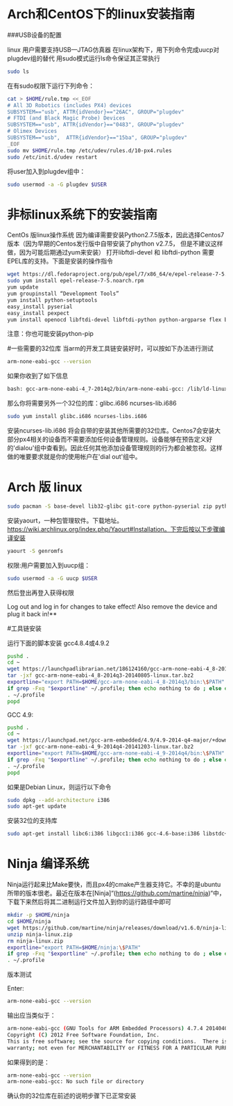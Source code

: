 
# Arch和CentOS下的linux安装指南

###USB设备的配置

linux 用户需要支持USB—JTAG仿真器
在linux架构下，用下列命令完成uucp对plugdev组的替代
用sudo模式运行ls命令保证其正常执行
<div class="host-code"></div>

```sh
sudo ls
```

在有sudo权限下运行下列命令：
<div class="host-code"></div>

```sh
cat > $HOME/rule.tmp <<_EOF
# All 3D Robotics (includes PX4) devices
SUBSYSTEM=="usb", ATTR{idVendor}=="26AC", GROUP="plugdev"
# FTDI (and Black Magic Probe) Devices
SUBSYSTEM=="usb", ATTR{idVendor}=="0483", GROUP="plugdev"
# Olimex Devices
SUBSYSTEM=="usb",  ATTR{idVendor}=="15ba", GROUP="plugdev"
_EOF
sudo mv $HOME/rule.tmp /etc/udev/rules.d/10-px4.rules
sudo /etc/init.d/udev restart
```

将user加入到plugdev组中：
<div class="host-code"></div>

```sh
sudo usermod -a -G plugdev $USER
```

# 非标linux系统下的安装指南
CentOs 版linux操作系统
因为编译需要安装Python2.7.5版本，因此选择Centos7版本（因为早期的Centos发行版中自带安装了phython v2.7.5， 但是不建议这样做，因为可能后期通过yum来安装）
打开libftdi-devel 和 libftdi-python 需要EPEL库的支持。下面是安装的操作指令

<div class="host-code"></div>

```sh
wget https://dl.fedoraproject.org/pub/epel/7/x86_64/e/epel-release-7-5.noarch.rpm
sudo yum install epel-release-7-5.noarch.rpm
yum update
yum groupinstall “Development Tools”
yum install python-setuptools
easy_install pyserial
easy_install pexpect
yum install openocd libftdi-devel libftdi-python python-argparse flex bison-devel ncurses-devel ncurses-libs autoconf texinfo libtool zlib-devel cmake
```
注意：你也可能安装python-pip

#一些需要的32位库
当arm的开发工具链安装好时，可以按如下办法进行测试

<div class="host-code"></div>

```sh
arm-none-eabi-gcc --version
```
如果你收到了如下信息

<div class="host-code"></div>

```sh
bash: gcc-arm-none-eabi-4_7-2014q2/bin/arm-none-eabi-gcc: /lib/ld-linux.so.2: bad ELF interpreter: No such file or directory
```
那么你将需要另外一个32位的库：glibc.i686 ncurses-lib.i686

<div class="host-code"></div>

```sh
sudo yum install glibc.i686 ncurses-libs.i686 
```


安装ncurses-lib.i686 将会自带的安装其他所需要的32位库。Centos7会安装大部分px4相关的设备而不需要添加任何设备管理规则。设备能够在预告定义好的'dialou'组中查看到。因此任何其他添加设备管理规则的行为都会被忽视。这样做的唯要要求就是你的使用帐户在'dial out'组中。

# Arch 版 linux

<div class="host-code"></div>

```sh
sudo pacman -S base-devel lib32-glibc git-core python-pyserial zip python-empy
```

安装yaourt，一种包管理软件。下载地址。https://wiki.archlinux.org/index.php/Yaourt#Installation。下完后按以下步骤编译安装

<div class="host-code"></div>

```sh
yaourt -S genromfs
```
权限:用户需要加入到uucp组：

<div class="host-code"></div>

```sh
sudo usermod -a -G uucp $USER
```
然后登出再登入获得权限


<aside class="note">
Log out and log in for changes to take effect! Also remove the device and plug it back in!**
</aside>


#工具链安装

运行下面的脚本安装 gcc4.8.4或4.9.2

<div class="host-code"></div>

```sh
pushd .
cd ~
wget https://launchpadlibrarian.net/186124160/gcc-arm-none-eabi-4_8-2014q3-20140805-linux.tar.bz2
tar -jxf gcc-arm-none-eabi-4_8-2014q3-20140805-linux.tar.bz2
exportline="export PATH=$HOME/gcc-arm-none-eabi-4_8-2014q3/bin:\$PATH"
if grep -Fxq "$exportline" ~/.profile; then echo nothing to do ; else echo $exportline >> ~/.profile; fi
. ~/.profile
popd
```

GCC 4.9:

<div class="host-code"></div>

```sh
pushd .
cd ~
wget https://launchpad.net/gcc-arm-embedded/4.9/4.9-2014-q4-major/+download/gcc-arm-none-eabi-4_9-2014q4-20141203-linux.tar.bz2
tar -jxf gcc-arm-none-eabi-4_9-2014q4-20141203-linux.tar.bz2
exportline="export PATH=$HOME/gcc-arm-none-eabi-4_9-2014q4/bin:\$PATH"
if grep -Fxq "$exportline" ~/.profile; then echo nothing to do ; else echo $exportline >> ~/.profile; fi
. ~/.profile
popd
```

<aside class="note">
如果是Debian Linux，则运行以下命令
</aside>

<div class="host-code"></div>

```sh
sudo dpkg --add-architecture i386
sudo apt-get update
```

安装32位的支持库

<div class="host-code"></div>

```sh
sudo apt-get install libc6:i386 libgcc1:i386 gcc-4.6-base:i386 libstdc++5:i386 libstdc++6:i386
```

# Ninja 编译系统

Ninja运行起来比Make要快，而且px4的cmake产生器支持它。不幸的是ubuntu所带的版本很老。最近在版本在[Ninja]“(https://github.com/martine/ninja)“中，下载下来然后将其二进制运行文件加入到你的运行路径中即可

<div class="host-code"></div>

```sh
mkdir -p $HOME/ninja
cd $HOME/ninja
wget https://github.com/martine/ninja/releases/download/v1.6.0/ninja-linux.zip
unzip ninja-linux.zip
rm ninja-linux.zip
exportline="export PATH=$HOME/ninja:\$PATH"
if grep -Fxq "$exportline" ~/.profile; then echo nothing to do ; else echo $exportline >> ~/.profile; fi
. ~/.profile
```
版本测试

Enter:

<div class="host-code"></div>

```sh
arm-none-eabi-gcc --version
```

输出应当类似于：

<div class="host-code"></div>

```sh
arm-none-eabi-gcc (GNU Tools for ARM Embedded Processors) 4.7.4 20140401 (release) [ARM/embedded-4_7-branch revision 209195]
Copyright (C) 2012 Free Software Foundation, Inc.
This is free software; see the source for copying conditions.  There is NO
warranty; not even for MERCHANTABILITY or FITNESS FOR A PARTICULAR PURPOSE.
```
如果得到的是：

<div class="host-code"></div>

```sh
arm-none-eabi-gcc --version
arm-none-eabi-gcc: No such file or directory
```
确认你的32位库在前述的说明步骤下已正常安装

